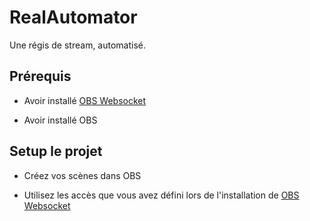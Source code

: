 # RealAutomator

 Une régis de stream, automatisé.

## Prérequis

* Avoir installé [OBS Websocket](https://obsproject.com/forum/resources/obs-websocket-remote-control-obs-studio-from-websockets.466/)

* Avoir installé OBS

## Setup le projet

* Créez vos scènes dans OBS

* Utilisez les accès que vous avez défini lors de l'installation de [OBS Websocket](https://obsproject.com/forum/resources/obs-websocket-remote-control-obs-studio-from-websockets.466/)